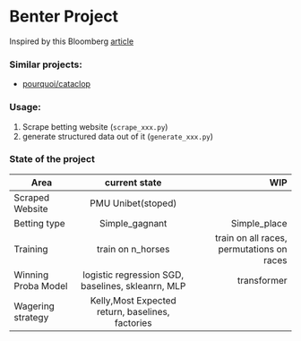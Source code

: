 # Benter Project

Inspired by this Bloomberg [article ](https://www.bloomberg.com/news/features/2018-05-03/the-gambler-who-cracked-the-horse-racing-code)

### Similar projects:
- [pourquoi/cataclop](https://github.com/pourquoi/cataclop/tree/master/cataclop)

### Usage:
1. Scrape betting website (`scrape_xxx.py`)
2. generate structured data out of it (`generate_xxx.py`)

### State of the project
| Area              | current state         |WIP            |
| ------------------| :--------------------:|--------------:|
|Scraped Website    |PMU Unibet(stoped)     |               |
|Betting type       |Simple_gagnant         | Simple_place  |
|Training           | train on n_horses     | train on all races, permutations on races|
|Winning Proba Model|logistic regression SGD, baselines, skleanrn, MLP|transformer|
|Wagering strategy  |Kelly,Most Expected return, baselines, factories| |

